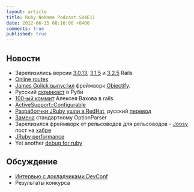 ```yaml
---
layout: article
title: Ruby NoName Podcast S04E11
date: 2012-06-15 08:16:00 +0400
comments: true
published: true
---
```

## Новости

* Зарелизились версии [3.0.13](http://weblog.rubyonrails.org/2012/5/31/ann-rails-3-0-13-has-been-released/),
  [3.1.5](http://weblog.rubyonrails.org/2012/5/31/ann-rails-3-1-5-has-been-released/) и
  [3.2.5](http://weblog.rubyonrails.org/2012/5/31/ann-rails-3-2-5-has-been-released/) Rails
* [Online routes](https://github.com/schneems/sextant)
* [James Golick выпустил](http://jamesgolick.com/2012/5/22/objectify-a-better-way-to-build-rails-applications.html) фреймворк
  [Objectify](https://github.com/bitlove/objectify).
* Русский [скринкаст](http://learnruby.snitko.ru/) о Руби
* [100-ый коммит](http://vakhov.me/blog/2012/05/28/100-commits/) Алексея Вахова в rails.
* [ActiveSupport::Configurable](http://akash.im/2012/06/04/using-activesupport-configurable-to-store-config-options.html)
* [Разработчки JRuby ушли в RedHat](http://www.theregister.co.uk/2012/05/23/red_hat_hires_j_ruby_brains/), русский
  [перевод](http://habrahabr.ru/post/144601/)
* [Замена](https://github.com/halst/docopt.rb#docopt-%E2%80%93-command-line-option-parser-that-will-make-you-smile) стандартному OptionParser
* Зарелизился фреймворк от рельсоводов для рельсоводов - [Joosy](http://joosy.ws/)
  пост на [хабре](http://habrahabr.ru/company/roundlake/blog/145210/)
* [JRuby performance](http://elevat.eu/blog/2012/06/characterizing-jruby-performance/)
* Yet another [debug for ruby](http://blackbytes.wordpress.com/2012/06/02/ruby-tracing/)

## Обсуждение

* [Интервью с докладчиками DevConf](http://devconf.ru/programm/ruby)
* Результаты конкурса
